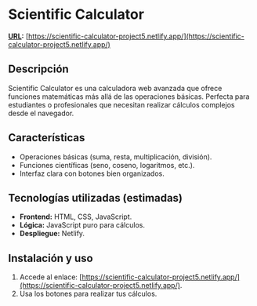 # Scientific Calculator
**[URL](#):** [https://scientific-calculator-project5.netlify.app/](https://scientific-calculator-project5.netlify.app/)

## Descripción
Scientific Calculator es una calculadora web avanzada que ofrece funciones matemáticas más allá de las operaciones básicas. Perfecta para estudiantes o profesionales que necesitan realizar cálculos complejos desde el navegador.

## Características
- Operaciones básicas (suma, resta, multiplicación, división).
- Funciones científicas (seno, coseno, logaritmos, etc.).
- Interfaz clara con botones bien organizados.

## Tecnologías utilizadas (estimadas)
- **Frontend:** HTML, CSS, JavaScript.
- **Lógica:** JavaScript puro para cálculos.
- **Despliegue:** Netlify.

## Instalación y uso
1. Accede al enlace: [https://scientific-calculator-project5.netlify.app/](https://scientific-calculator-project5.netlify.app/).
2. Usa los botones para realizar tus cálculos.
